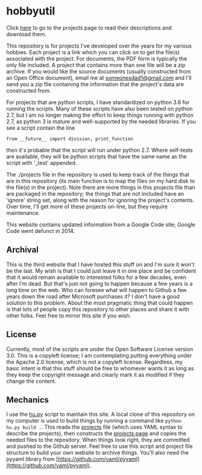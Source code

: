 # hobbyutil

Click [here](./project_list.md) to go to the projects page to read their
descriptions and download them.  

This repository is for projects I've developed over the years for my
various hobbies.  Each project is a link which you can click on to get the
file(s) associated with the project.  For documents, the PDF form is
typically the only file included.  A project that contains more than one
file will be a zip archive.  If you would like the source documents
(usually constructed from an Open Office document), email me at
someonesdad1@gmail.com and I'll send you a zip file containing the
information that the project's data are constructed from.

For projects that are python scripts, I have standardized on python 3.6 for
running the scripts.  Many of these scripts have also been tested on python
2.7, but I am no longer making the effort to keep things running with
python 2.7, as python 3 is mature and well-supported by the needed
libraries.  If you see a script contain the line

```from __future__ import division, print_function```

then it's probable that the script will run under python 2.7.  Where
self-tests are available, they will be python scripts that have the same
name as the script with '\_test' appended.

The ./projects file in the repository is used to keep track of the things
that are in this repository (its main function is to map the files on my
hard disk to the file(s) in the project).  Note there are more things in
this projects file than are packaged in the repository; the things that are
not included have an 'ignore' string set, along with the reason for
ignoring the project's contents.  Over time, I'll get more of these
projects on-line, but they require maintenance.  

This website contains updated information from a Google Code site; Google
Code went defunct in 2014.

## Archival

This is the third website that I have hosted this stuff on and I'm sure it
won't be the last.  My wish is that I could just leave it in one place and
be confident that it would remain available to interested folks for a few
decades, even after I'm dead.  But that's just not going to happen because
a few years is a long time on the web.  Who can foresee what will happen to
Github a few years down the road after Microsoft purchases it?  I don't
have a good solution to this problem.  About the most pragmatic thing that
could happen is that lots of people copy this repository to other places
and share it with other folks.  Feel free to mirror this site if you wish.

## License

Currently, most of the scripts are under the Open Software License version
3.0.  This is a copyleft license; I am contemplating putting everything
under the Apache 2.0 license, which is not a copyleft license.  Regardless,
my basic intent is that this stuff should be free to whomever wants it as
long as they keep the copyright message and clearly mark it as modified if
they change the content.

## Mechanics

I use the [hu.py](./hu.py) script to maintain this site.  A local clone of
this repository on my computer is used to build things by running a command
like ```python hu.py build .```.  This reads the [projects](./projects)
file (which uses YAML syntax to describe the projects), then constructs the
[projects page](./project_list.md) and copies the needed files to the
repository.  When things look right, they are committed and pushed to the
Github server.  Feel free to use this script and project file structure to
build your own website to archive things.  You'll also need the pyyaml
library from
[https://github.com/yaml/pyyaml](https://github.com/yaml/pyyaml).
